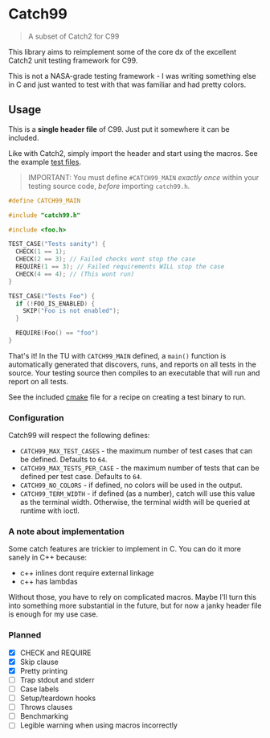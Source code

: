 # Catch99
> A subset of Catch2 for C99

This library aims to reimplement some of the core dx of the excellent Catch2 unit testing framework for C99.

This is not a NASA-grade testing framework - I was writing something else in C and just wanted to test with that was familiar and had pretty colors.

## Usage
This is a **single header file** of C99. Just put it somewhere it can be included.

Like with Catch2, simply import the header and start using the macros. See the example [test files](./tests/).

> IMPORTANT: You must define `#CATCH99_MAIN` *exactly once* within your testing source code, *before* importing `catch99.h`.

```c
#define CATCH99_MAIN

#include "catch99.h"

#include <foo.h>

TEST_CASE("Tests sanity") {
  CHECK(1 == 1);
  CHECK(2 == 3); // Failed checks wont stop the case
  REQUIRE(1 == 3); // Failed requirements WILL stop the case
  CHECK(4 == 4); // (This wont run)
}

TEST_CASE("Tests Foo") {
  if (!FOO_IS_ENABLED) {
    SKIP("Foo is not enabled");
  }

  REQUIRE(Foo() == "foo")
}
```

That's it! In the TU with `CATCH99_MAIN` defined, a `main()` function is automatically generated that discovers, runs, and reports on all tests in the source. Your testing source then compiles to an executable that will run and report on all tests.

See the included [cmake](./CMakeLists.txt) file for a recipe on creating a test binary to run.

### Configuration
Catch99 will respect the following defines:

- `CATCH99_MAX_TEST_CASES` - the maximum number of test cases that can be defined. Defaults to `64`.
- `CATCH99_MAX_TESTS_PER_CASE` - the maximum number of tests that can be defined per test case. Defaults to `64`.
- `CATCH99_NO_COLORS` - if defined, no colors will be used in the output.
- `CATCH99_TERM_WIDTH` - if defined (as a number), catch will use this value as the terminal width. Otherwise, the terminal width will be queried at runtime with ioctl.

### A note about implementation
Some catch features are trickier to implement in C. You can do it more sanely in C++ because:
- c++ inlines dont require external linkage
- c++ has lambdas 

Without those, you have to rely on complicated macros. Maybe I'll turn this into something more substantial in the future, but for now a janky header file is enough for my use case.

### Planned
- [x] CHECK and REQUIRE
- [x] Skip clause
- [x] Pretty printing
- [ ] Trap stdout and stderr
- [ ] Case labels
- [ ] Setup/teardown hooks
- [ ] Throws clauses
- [ ] Benchmarking
- [ ] Legible warning when using macros incorrectly
